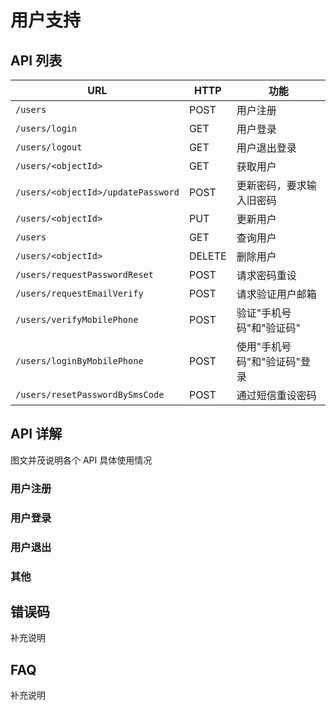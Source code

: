 
# 用户支持

## API 列表

URL	| HTTP |	功能
------|--------|--------
`/users`|POST|	用户注册
`/users/login`|GET|	用户登录
`/users/logout`|GET|	用户退出登录
`/users/<objectId>`|GET|	获取用户
`/users/<objectId>/updatePassword`|	POST|更新密码，要求输入旧密码
`/users/<objectId>`	|PUT|	更新用户
`/users`	|GET|	查询用户
`/users/<objectId>`|	DELETE|	删除用户
`/users/requestPasswordReset`|	POST	|请求密码重设
`/users/requestEmailVerify`|	POST	|请求验证用户邮箱
`/users/verifyMobilePhone`	| POST|	验证"手机号码"和"验证码"
`/users/loginByMobilePhone`	| POST|	使用"手机号码"和"验证码"登录
`/users/resetPasswordBySmsCode`|	POST|	通过短信重设密码

## API 详解

图文并茂说明各个 API 具体使用情况

### 用户注册
### 用户登录
### 用户退出
### 其他

## 错误码
补充说明

## FAQ
补充说明